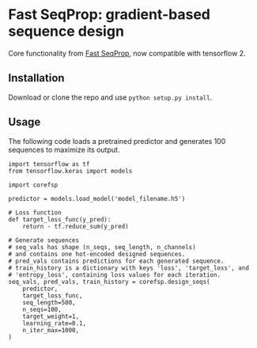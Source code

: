 # Fast SeqProp: gradient-based sequence design

Core functionality from [Fast SeqProp](https://github.com/johli/seqprop), now compatible with tensorflow 2.

## Installation

Download or clone the repo and use ``python setup.py install``.

## Usage

The following code loads a pretrained predictor and generates 100 sequences to maximize its output.

```
import tensorflow as tf
from tensorflow.keras import models

import corefsp

predictor = models.load_model('model_filename.h5')

# Loss function
def target_loss_func(y_pred):
    return - tf.reduce_sum(y_pred)

# Generate sequences
# seq_vals has shape (n_seqs, seq_length, n_channels)
# and contains one hot-encoded designed sequences.
# pred_vals contains predictions for each generated sequence.
# train_history is a dictionary with keys 'loss', 'target_loss', and
# 'entropy_loss', containing loss values for each iteration.
seq_vals, pred_vals, train_history = corefsp.design_seqs(
    predictor,
    target_loss_func,
    seq_length=500,
    n_seqs=100,
    target_weight=1,
    learning_rate=0.1,
    n_iter_max=1000,
)

```